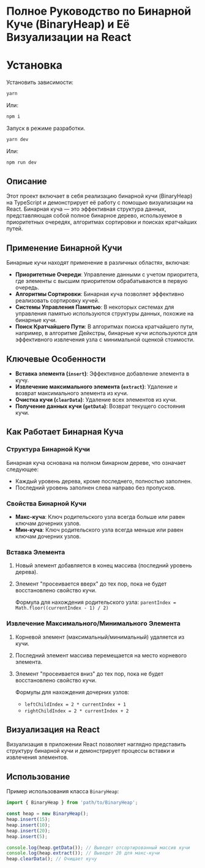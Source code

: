 # Полное Руководство по Бинарной Куче (BinaryHeap) и Её Визуализации на React

# Установка

Установить зависимости:

```bash
yarn
```
Или:

```bash
npm i
```

Запуск в режиме разработки.

```bash
yarn dev
```
Или: 
```bash
npm run dev
```

## Описание

Этот проект включает в себя реализацию бинарной кучи (BinaryHeap) на TypeScript и демонстрирует её работу с помощью визуализации на React. Бинарная куча — это эффективная структура данных, представляющая собой полное бинарное дерево, используемое в приоритетных очередях, алгоритмах сортировки и поисках кратчайших путей.

## Применение Бинарной Кучи

Бинарные кучи находят применение в различных областях, включая:

- **Приоритетные Очереди**: Управление данными с учетом приоритета, где элементы с высшим приоритетом обрабатываются в первую очередь.
- **Алгоритмы Сортировки**: Бинарная куча позволяет эффективно реализовать сортировку кучей.
- **Системы Управления Памятью**: В некоторых системах для управления памятью используются структуры данных, похожие на бинарные кучи.
- **Поиск Кратчайшего Пути**: В алгоритмах поиска кратчайшего пути, например, в алгоритме Дейкстры, бинарные кучи используются для эффективного извлечения узла с минимальной оценкой стоимости.

## Ключевые Особенности

- **Вставка элемента (`insert`)**: Эффективное добавление элемента в кучу.
- **Извлечение максимального элемента (`extract`)**: Удаление и возврат максимального элемента из кучи.
- **Очистка кучи (`clearData`)**: Удаление всех элементов из кучи.
- **Получение данных кучи (`getData`)**: Возврат текущего состояния кучи.

## Как Работает Бинарная Куча

### Структура Бинарной Кучи

Бинарная куча основана на полном бинарном дереве, что означает следующее:

- Каждый уровень дерева, кроме последнего, полностью заполнен.
- Последний уровень заполнен слева направо без пропусков.

### Свойства Бинарной Кучи

- **Макс-куча**: Ключ родительского узла всегда больше или равен ключам дочерних узлов.
- **Мин-куча**: Ключ родительского узла всегда меньше или равен ключам дочерних узлов.

### Вставка Элемента

1. Новый элемент добавляется в конец массива (последний уровень дерева).
2. Элемент "просеивается вверх" до тех пор, пока не будет восстановлено свойство кучи.

   Формула для нахождения родительского узла: `parentIndex = Math.floor((currentIndex - 1) / 2)`

### Извлечение Максимального/Минимального Элемента

1. Корневой элемент (максимальный/минимальный) удаляется из кучи.
2. Последний элемент массива перемещается на место корневого элемента.
3. Элемент "просеивается вниз" до тех пор, пока не будет восстановлено свойство кучи.

   Формулы для нахождения дочерних узлов:
    - `leftChildIndex = 2 * currentIndex + 1`
    - `rightChildIndex = 2 * currentIndex + 2`

## Визуализация на React

Визуализация в приложении React позволяет наглядно представить структуру бинарной кучи и демонстрирует процессы вставки и извлечения элементов.

## Использование

Пример использования класса `BinaryHeap`:

```typescript
import { BinaryHeap } from 'path/to/BinaryHeap';

const heap = new BinaryHeap();
heap.insert(15);
heap.insert(10);
heap.insert(20);
heap.insert(5);

console.log(heap.getData()); // Выведет отсортированный массив кучи
console.log(heap.extract()); // Выведет 20 для макс-кучи
heap.clearData(); // Очищает кучу
